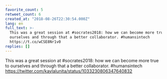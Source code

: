 ```yaml
---
favorite_count: 5
retweet_count: 6
created_at: "2018-08-26T22:30:54.000Z"
lang: en
full_text: >-
  This was a great session at #socrates2018: how we can become more true to
  ourselves and through that a better collaborator. #humansintech
  https://t.co/wCSE8Nr1v0
replies: []
---
```


This was a great session at #socrates2018: how we can become more true to
ourselves and through that a better collaborator. #humansintech
<https://twitter.com/kaylalunita/status/1033230806347640832>
